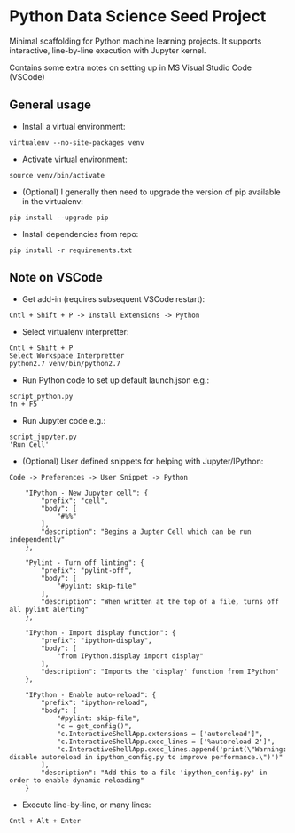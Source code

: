 # Python Data Science Seed Project

Minimal scaffolding for Python machine learning projects. It supports interactive, line-by-line execution with Jupyter kernel.

Contains some extra notes on setting up in MS Visual Studio Code (VSCode)



## General usage

* Install a virtual environment:
```
virtualenv --no-site-packages venv
```
* Activate virtual environment:
```
source venv/bin/activate
```
* (Optional) I generally then need to upgrade the version of pip available in the virtualenv:
```
pip install --upgrade pip
```
* Install dependencies from repo:
```
pip install -r requirements.txt
```



## Note on VSCode

* Get add-in (requires subsequent VSCode restart):
```
Cntl + Shift + P -> Install Extensions -> Python
```
* Select virtualenv interpretter:
```
Cntl + Shift + P
Select Workspace Interpretter
python2.7 venv/bin/python2.7
```
* Run Python code to set up default launch.json e.g.:
```
script_python.py
fn + F5
```
* Run Jupyter code e.g.:
```
script_jupyter.py
'Run Cell'
```
* (Optional) User defined snippets for helping with Jupyter/IPython: 
```
Code -> Preferences -> User Snippet -> Python
```
```
    "IPython - New Jupyter cell": {
        "prefix": "cell",
        "body": [
            "#%%"
        ],
        "description": "Begins a Jupter Cell which can be run independently"
    },

    "Pylint - Turn off linting": {
        "prefix": "pylint-off",
        "body": [
            "#pylint: skip-file"
        ],
        "description": "When written at the top of a file, turns off all pylint alerting"
    },

    "IPython - Import display function": {
        "prefix": "ipython-display",
        "body": [
            "from IPython.display import display"
        ],
        "description": "Imports the 'display' function from IPython"
    },

    "IPython - Enable auto-reload": {
        "prefix": "ipython-reload",
        "body": [
            "#pylint: skip-file",
            "c = get_config()",
            "c.InteractiveShellApp.extensions = ['autoreload']",
            "c.InteractiveShellApp.exec_lines = ['%autoreload 2']",
            "c.InteractiveShellApp.exec_lines.append('print(\"Warning: disable autoreload in ipython_config.py to improve performance.\")')"
        ],
        "description": "Add this to a file 'ipython_config.py' in order to enable dynamic reloading"
    }
```
* Execute line-by-line, or many lines:
```
Cntl + Alt + Enter
```
